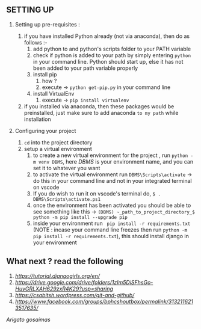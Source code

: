 ## SETTING UP 

1. Setting up pre-requisites :
      1. if you have installed Python already (not via anaconda), then do as follows :-
          1. add python to and python's scripts folder to your PATH variable 
          2. check if python is added to your path by simply entering `python` in your command line. Python should start up, else it has not been added to your path variable properly
          3. install pip 
              1. how ?
              2. execute -> `python get-pip.py` in your command line
          4. install VirtualEnv
              1. execute -> `pip install virtualenv`
      2. if you installed via anaconda, then these packages would be preinstalled, just make sure to add anaconda `to my path` while installation


2. Configuring your project
      1. `cd` into the project directory
      2. setup a virtual environment
            1. to create a new virtual environment for the project , run `python -m venv DBMS`, here *DBMS* is your environment name, and you can set it to whatever you want
            2. to activate the virtual environment run `DBMS\Scripts\activate` -> do this in your command line and not in your integrated terminal on vscode
            3. If you do wish to run it on vscode's terminal do, `$ . DBMS\Scripts\activate.ps1`
            4. once the environment has been activated you should be able to see something like this -> `(DBMS) ~_path_to_project_directory_$ python -m pip install --upgrade pip`
            5. inside your environment run ` pip install -r requirements.txt` (NOTE : incase your command line freezes then run `python -m pip install -r requirements.txt`), this should install django in your environment


## What next ? read the following
  1. *https://tutorial.djangogirls.org/en/*
  2. *https://drive.google.com/drive/folders/1zIm5DiSFhsGo-HuvGRLXAH629zxR4K29?usp=sharing*
  3. *https://csabitsh.wordpress.com/git-and-github/*
  4. *https://www.facebook.com/groups/bphcshoutbox/permalink/3132116213517635/*


*Arigato gosaimas*
